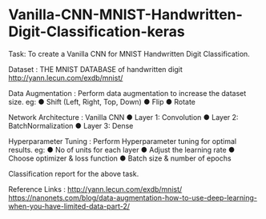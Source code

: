 # Vanilla-CNN-MNIST-Handwritten-Digit-Classification-keras
Task:  To create a Vanilla CNN for MNIST Handwritten Digit Classification.

Dataset : THE MNIST DATABASE of handwritten digit
                    http://yann.lecun.com/exdb/mnist/ 

Data Augmentation :  Perform data augmentation to increase the dataset size. 
eg:
●	Shift (Left, Right, Top, Down) 
●	Flip 
●	Rotate 

Network Architecture : Vanilla CNN 
●	 Layer 1: Convolution 
●	 Layer 2: BatchNormalization
●	 Layer 3: Dense 

Hyperparameter Tuning : Perform Hyperparameter tuning for optimal results. eg:
●	No of units for each layer
●	Adjust the learning rate 
●	Choose optimizer & loss function
●	Batch size & number of epochs

Classification report for the above task.

Reference Links : 
http://yann.lecun.com/exdb/mnist/
https://nanonets.com/blog/data-augmentation-how-to-use-deep-learning-when-you-have-limited-data-part-2/
